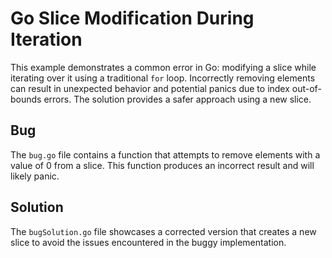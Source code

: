 # Go Slice Modification During Iteration
This example demonstrates a common error in Go: modifying a slice while iterating over it using a traditional `for` loop.  Incorrectly removing elements can result in unexpected behavior and potential panics due to index out-of-bounds errors.  The solution provides a safer approach using a new slice.

## Bug
The `bug.go` file contains a function that attempts to remove elements with a value of 0 from a slice.  This function produces an incorrect result and will likely panic. 

## Solution
The `bugSolution.go` file showcases a corrected version that creates a new slice to avoid the issues encountered in the buggy implementation.
